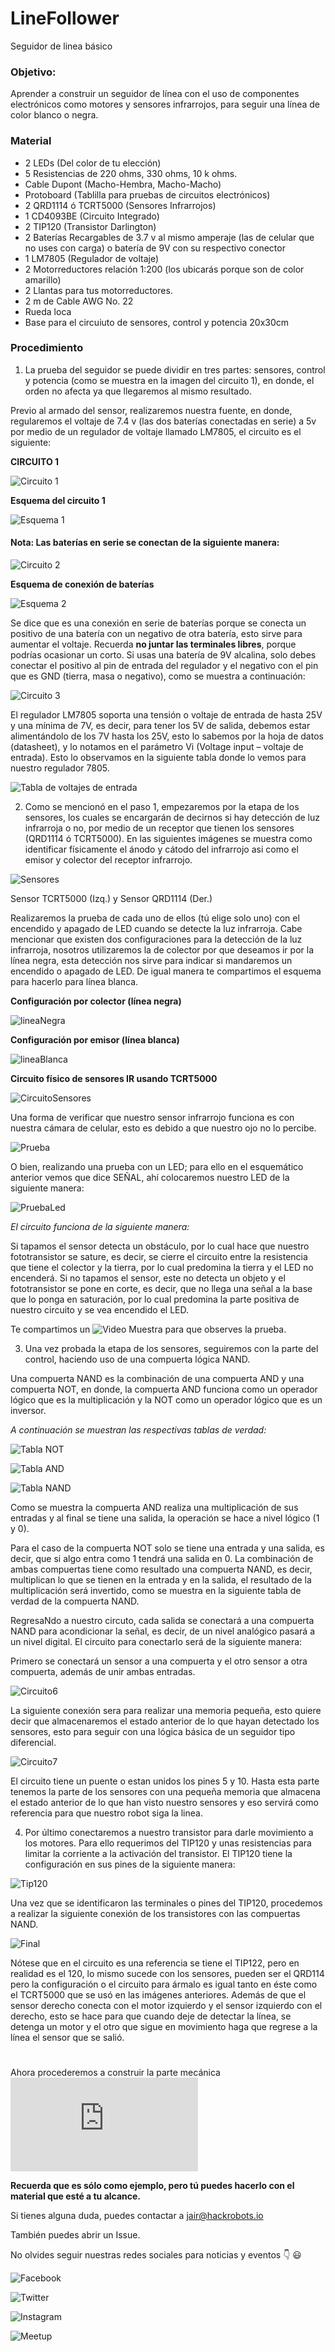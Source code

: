 # LineFollower
Seguidor de linea básico


### Objetivo:

Aprender a construir un seguidor de línea con el uso de componentes electrónicos como motores y sensores
infrarrojos, para seguir una línea de color blanco o negra.

### Material

* 2 LEDs (Del color de tu elección)
* 5 Resistencias de 220 ohms, 330 ohms, 10 k ohms.
* Cable Dupont (Macho-Hembra, Macho-Macho)
* Protoboard (Tablilla para pruebas de circuitos electrónicos)
* 2 QRD1114 ó TCRT5000 (Sensores Infrarrojos)
* 1 CD4093BE (Circuito Integrado)
* 2 TIP120 (Transistor Darlington)
* 2 Baterías Recargables de 3.7 v al mismo amperaje (las de celular que no uses con carga) o batería de 9V con su
respectivo conector 
* 1 LM7805 (Regulador de voltaje) 
* 2 Motorreductores relación 1:200 (los ubicarás porque son de color amarillo) 
* 2 Llantas para tus motorreductores. 
* 2 m de Cable AWG No. 22 
* Rueda loca 
* Base para el circuiuto de sensores, control y potencia 20x30cm

### Procedimiento

1. La prueba del seguidor se puede dividir en tres partes: sensores, control y potencia (como se muestra en la imagen del circuito 1), en donde, el orden no afecta ya que llegaremos al mismo resultado.

Previo al armado del sensor, realizaremos nuestra fuente, en donde, regularemos el voltaje de 7.4 v (las dos baterías
conectadas en serie) a 5v por medio de un regulador de voltaje llamado LM7805, el circuito es el siguiente:

**CIRCUITO 1**

![Circuito 1](https://github.com/HackrobotsMX/LineFollower/blob/master/circuito1.PNG)

**Esquema del circuito 1**

![Esquema 1](https://github.com/HackrobotsMX/LineFollower/blob/master/esquema1.PNG)


#### Nota: Las baterías en serie se conectan de la siguiente manera:

![Circuito 2](https://github.com/HackrobotsMX/LineFollower/blob/master/circuito2.PNG)

**Esquema de conexión de baterías**

![Esquema 2](https://github.com/HackrobotsMX/LineFollower/blob/master/esquema2.PNG)


Se dice que es una conexión en serie de baterías porque se conecta un positivo de una batería con un negativo de otra
batería, esto sirve para aumentar el voltaje. Recuerda **no juntar las terminales libres**, porque podrías ocasionar un corto.
Si usas una batería de 9V alcalina, solo debes conectar el positivo al pin de entrada del regulador y el negativo con el pin
que es GND (tierra, masa o negativo), como se muestra a continuación:

![Circuito 3](https://github.com/HackrobotsMX/LineFollower/blob/master/circuito3.PNG)


El regulador LM7805 soporta una tensión o voltaje de entrada de hasta 25V y una mínima de 7V, es decir, para tener los
5V de salida, debemos estar alimentándolo de los 7V hasta los 25V, esto lo sabemos por la hoja de datos (datasheet), y
lo notamos en el parámetro Vi (Voltage input – voltaje de entrada). Esto lo observamos en la siguiente tabla donde lo
vemos para nuestro regulador 7805.

![Tabla de voltajes de entrada](https://github.com/HackrobotsMX/LineFollower/blob/master/TablaVI.PNG)


2. Como se mencionó en el paso 1, empezaremos por la etapa de los sensores, los cuales se encargarán de decirnos
si hay detección de luz infrarroja o no, por medio de un receptor que tienen los sensores (QRD1114 ó TCRT5000). En las
siguientes imágenes se muestra como identificar físicamente el ánodo y cátodo del infrarrojo asi como el emisor y
colector del receptor infrarrojo.

![Sensores](https://github.com/HackrobotsMX/LineFollower/blob/master/sensorinfrarrojo.png)



Sensor TCRT5000 (Izq.) y Sensor QRD1114 (Der.)


Realizaremos la prueba de cada uno de ellos (tú elige solo uno) con el encendido y apagado de LED cuando se detecte la
luz infrarroja. Cabe mencionar que existen dos configuraciones para la detección de la luz infrarroja, nosotros utilizaremos
la de colector por que deseamos ir por la línea negra, esta detección nos sirve para indicar si mandaremos un encendido
o apagado de LED. De igual manera te compartimos el esquema para hacerlo para línea blanca.


**Configuración por colector (línea negra)**

![lineaNegra](https://github.com/HackrobotsMX/LineFollower/blob/master/confColector.PNG)



**Configuración por emisor (línea blanca)**

![lineaBlanca](https://github.com/HackrobotsMX/LineFollower/blob/master/confEmisor.PNG)


**Circuito físico de sensores IR usando TCRT5000**

![CircuitoSensores](https://github.com/HackrobotsMX/LineFollower/blob/master/Circuito4.JPG)

Una forma de verificar que nuestro sensor infrarrojo funciona es con nuestra cámara de celular, esto es debido a que
nuestro ojo no lo percibe.

![Prueba](https://github.com/HackrobotsMX/LineFollower/blob/master/Circuito5.jpg)


O bien, realizando una prueba con un LED; para ello en el esquemático anterior vemos que dice SEÑAL, ahí colocaremos
nuestro LED de la siguiente manera:

![PruebaLed](https://github.com/HackrobotsMX/LineFollower/blob/master/confColectorLed.PNG)


_El circuito funciona de la siguiente manera:_

Si tapamos el sensor detecta un obstáculo, por lo cual hace que nuestro fototransistor se sature, es decir, se cierre el
circuito entre la resistencia que tiene el colector y la tierra, por lo cual predomina la tierra y el LED no encenderá.
Si no tapamos el sensor, este no detecta un objeto y el fototransistor se pone en corte, es decir, que no llega una señal a
la base que lo ponga en saturación, por lo cual predomina la parte positiva de nuestro circuito y se vea encendido el LED.

Te compartimos un ![Video Muestra](https://youtu.be/GUOZxIee6Yk) para que observes la prueba.


3. Una vez probada la etapa de los sensores, seguiremos con la parte del control, haciendo uso de una compuerta lógica
NAND.

Una compuerta NAND es la combinación de una compuerta AND y una compuerta NOT, en donde, la compuerta AND
funciona como un operador lógico que es la multiplicación y la NOT como un operador lógico que es un inversor.

_A continuación se muestran las respectivas tablas de verdad:_

![Tabla NOT](https://github.com/HackrobotsMX/LineFollower/blob/master/compuertaNot.png)

![Tabla AND](https://github.com/HackrobotsMX/LineFollower/blob/master/compuertaAnd.png)

![Tabla NAND](https://github.com/HackrobotsMX/LineFollower/blob/master/compuertaNand.png)

Como se muestra la compuerta AND realiza una multiplicación de sus entradas y al final se tiene una salida, la operación
se hace a nivel lógico (1 y 0).

Para el caso de la compuerta NOT solo se tiene una entrada y una salida, es decir, que si algo entra como 1 tendrá una salida en 0. La combinación de ambas compuertas tiene como resultado una compuerta NAND, es decir, multiplican lo que se tienen en la entrada y en la salida, el resultado de la multiplicación será invertido, como se muestra en la siguiente tabla de verdad de la compuerta NAND.

RegresaNdo a nuestro circuto, cada salida se conectará a una compuerta NAND para acondicionar la señal, es decir, de
un nivel analógico pasará a un nivel digital. El circuito para conectarlo será de la siguiente manera:

Primero se conectará un sensor a una compuerta y el otro sensor a otra compuerta, además de unir ambas entradas.

![Circuito6](https://github.com/HackrobotsMX/LineFollower/blob/master/circuito6.PNG)

La siguiente conexión sera para realizar una memoria pequeña, esto quiere decir que almacenaremos el estado anterior
de lo que hayan detectado los sensores, esto para seguir con una lógica básica de un seguidor tipo diferencial.

![Circuito7](https://github.com/HackrobotsMX/LineFollower/blob/master/circuito7.PNG)

El circuito tiene un puente o estan unidos los pines 5 y 10. Hasta esta parte tenemos la parte de los sensores con una
pequeña memoria que almacena el estado anterior de lo que han visto nuestro sensores y eso servirá como referencia
para que nuestro robot siga la linea.

4. Por último conectaremos a nuestro transistor para darle movimiento a los motores. Para ello requerimos del TIP120
y unas resistencias para limitar la corriente a la activación del transistor. El TIP120 tiene la configuración en sus pines de
la siguiente manera:

![Tip120](https://github.com/HackrobotsMX/LineFollower/blob/master/tip120.png)

Una vez que se identificaron las terminales o pines del TIP120, procedemos a realizar la siguiente conexión de los
transistores con las compuertas NAND.

![Final](https://github.com/HackrobotsMX/LineFollower/blob/master/circuitoFinal.PNG)

Nótese que en el circuito es una referencia se tiene el TIP122, pero en realidad es el 120, lo mismo sucede con los
sensores, pueden ser el QRD114 pero la configuración o el circuito para ármalo es igual tanto en éste como el TCRT5000
que se usó en las imágenes anteriores. Además de que el sensor derecho conecta con el motor izquierdo y el sensor
izquierdo con el derecho, esto se hace para que cuando deje de detectar la línea, se detenga un motor y el otro que
sigue en movimiento haga que regrese a la línea el sensor que se salió.


#

Ahora procederemos a construir la parte mecánica ![AQUÍ](https://github.com/HackrobotsMX/LineFollower/blob/master/ParteMECANICA.md)


**Recuerda que es sólo como ejemplo, pero tú puedes hacerlo con el material que esté a tu alcance.**

Si tienes alguna duda, puedes contactar a jair@hackrobots.io

También puedes abrir un Issue.


No olvides seguir nuestras redes sociales para noticias y eventos :point_down: :smiley:

![Facebook](https://www.facebook.com/HackRobotsMX/)

![Twitter](https://twitter.com/HackRobotsMX?lang=es)

![Instagram](https://www.instagram.com/hackrobotsmx/)

![Meetup](www.meetup.com/es-ES/HackrobotsMX/)

